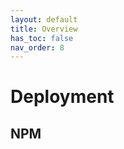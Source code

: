```yaml
---
layout: default
title: Overview
has_toc: false
nav_order: 8  
---
```

# Deployment

## NPM
